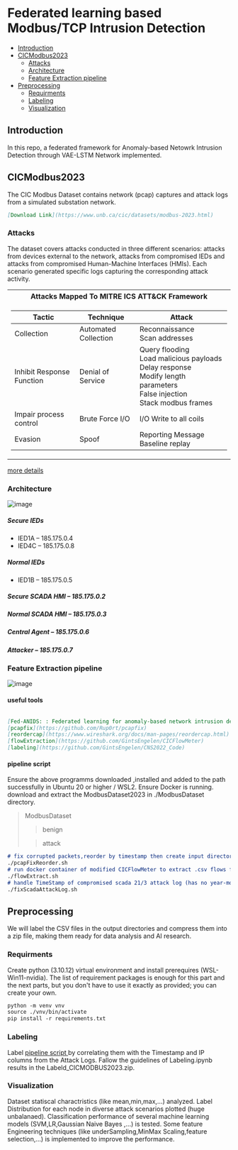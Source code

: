 # Federated learning based Modbus/TCP Intrusion Detection


- [Introduction](#introduction)
- [CICModbus2023](#cicmodbus2023)
  - [Attacks](#attacks)
  - [Architecture](#architecture)
  - [Feature Extraction pipeline](#feature-extraction-pipeline)
- [Preprocessing](#preprocessing)
  - [Requirments](#resources)
  - [Labeling](#labeling)
  - [Visualization](#visualization)
## Introduction

In this repo, a federated framework for Anomaly-based Netowrk Intrusion Detection through VAE-LSTM Network implemented.

## CICModbus2023

The CIC Modbus Dataset contains network (pcap) captures and attack logs from a simulated substation network.
```md
[Download Link](https://www.unb.ca/cic/datasets/modbus-2023.html)
```
### Attacks

The dataset covers attacks conducted in three different scenarios:
attacks from devices external to the network, attacks from compromised IEDs and attacks from compromised Human-Machine Interfaces (HMIs).
Each scenario generated specific logs capturing the corresponding attack activity.

<table>
<tr>
<th>Attacks Mapped To MITRE ICS ATT&CK Framework</th>
</tr>
<tr>
  
<td>

| Tactic | Technique | Attack |
|--|--|--|
| Collection | Automated Collection | Reconnaissance <br/> Scan addresses |
| Inhibit Response Function | Denial of Service | Query flooding <br/> Load malicious payloads <br/> Delay response <br/> Modify length parameters <br/> False injection <br/> Stack modbus frames |
| Impair process control | Brute Force I/O |  I/O Write to all coils |
| Evasion | Spoof |  Reporting Message Baseline replay |

</td></tr> </table>

[more details](./ModbusDataset)

### Architecture

![image](https://github.com/user-attachments/assets/f395a413-b035-48d5-adcb-f23c43f1632b)

##### Secure IEDs
- IED1A – 185.175.0.4
- IED4C – 185.175.0.8
##### Normal IEDs
- IED1B – 185.175.0.5
##### Secure SCADA HMI – 185.175.0.2
##### Normal SCADA HMI – 185.175.0.3
##### Central Agent – 185.175.0.6
##### Attacker – 185.175.0.7


### Feature Extraction pipeline

![image](https://github.com/user-attachments/assets/9387415a-d5c5-4c6a-8508-b74b9636955e)

#### useful tools

```md

[Fed-ANIDS: : Federated learning for anomaly-based network intrusion detection systems](https://doi.org/10.1016/j.eswa.2023.121000)
[pcapfix](https://github.com/Rup0rt/pcapfix)
[reordercap](https://www.wireshark.org/docs/man-pages/reordercap.html)
[flowExtraction](https://github.com/GintsEngelen/CICFlowMeter)
[labeling](https://github.com/GintsEngelen/CNS2022_Code)

```

#### pipeline script
Ensure the above programms downloaded ,installed and added to the path successfully in Ubuntu 20 or higher / WSL2.
Ensure Docker is running.
download and extract the ModbusDataset2023 in ./ModbusDataset directory.
> ModbusDataset
>> benign
>
>> attack

```md
# fix corrupted packets,reorder by timestamp then create input directory alongside the .pcap files and save in it.
./pcapFixReorder.sh
# run docker container of modified CICFlowMeter to extract .csv flows from .pcap save in output directory
./flowExtract.sh
# handle TimeStamp of compromised scada 21/3 attack log (has no year-month-day-hour)
./fixScadaAttackLog.sh
```

## Preprocessing

We will label the CSV files in the output directories and compress them into a zip file, making them ready for data analysis and AI research.


### Requirments

Create python (3.10.12) virtual environment and install prerequires (WSL-Win11-nvidia). 
The list of requirement packages is enough for this part and the next parts, but you don't have to use it exactly as provided; you can create your own.

```md
python -m venv vnv
source ./vnv/bin/activate
pip install -r requirements.txt
```

### Labeling 

Label [ pipeline script ](#feature-extraction-pipeline) by correlating them with the Timestamp and IP columns from the Attack Logs. Fallow the guidelines of Labeling.ipynb results in the Labeld_CICMODBUS2023.zip. 

### Visualization

Dataset statiscal charactristics (like mean,min,max,...) analyzed. Label Distribution for each node in diverse attack scenarios 
plotted (huge unbalanaed). Classification performance of several machine learning models (SVM,LR,Gaussian Naive Bayes ,...) is tested. 
Some feature Engineering techniques (like underSampling,MinMax Scaling,feature selection,...) is implemented to improve the performance.

